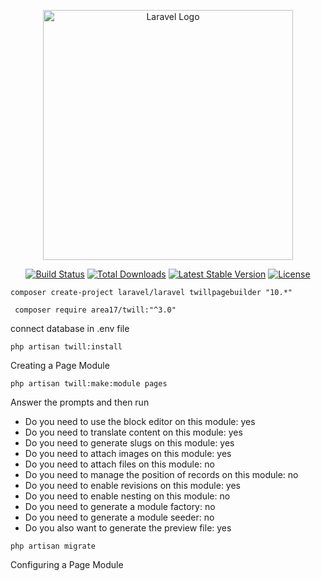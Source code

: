 <p align="center"><a href="https://laravel.com" target="_blank"><img src="https://raw.githubusercontent.com/laravel/art/master/logo-lockup/5%20SVG/2%20CMYK/1%20Full%20Color/laravel-logolockup-cmyk-red.svg" width="400" alt="Laravel Logo"></a></p>

<p align="center">
<a href="https://github.com/laravel/framework/actions"><img src="https://github.com/laravel/framework/workflows/tests/badge.svg" alt="Build Status"></a>
<a href="https://packagist.org/packages/laravel/framework"><img src="https://img.shields.io/packagist/dt/laravel/framework" alt="Total Downloads"></a>
<a href="https://packagist.org/packages/laravel/framework"><img src="https://img.shields.io/packagist/v/laravel/framework" alt="Latest Stable Version"></a>
<a href="https://packagist.org/packages/laravel/framework"><img src="https://img.shields.io/packagist/l/laravel/framework" alt="License"></a>
</p>

```
composer create-project laravel/laravel twillpagebuilder "10.*"   
```

```
 composer require area17/twill:"^3.0"            
```

connect database in .env file

```
php artisan twill:install      
```

Creating a Page Module
```
php artisan twill:make:module pages
```

Answer the prompts and then run
- Do you need to use the block editor on this module: yes
- Do you need to translate content on this module: yes
- Do you need to generate slugs on this module: yes
- Do you need to attach images on this module: yes
- Do you need to attach files on this module: no
- Do you need to manage the position of records on this module: no
- Do you need to enable revisions on this module: yes
- Do you need to enable nesting on this module: no
- Do you need to generate a module factory: no
- Do you need to generate a module seeder: no
- Do you also want to generate the preview file: yes

```
php artisan migrate
```

Configuring a Page Module


